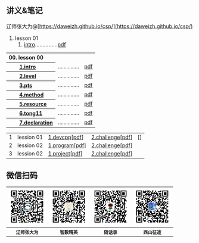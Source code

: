 ## 讲义&笔记

辽师张大为@[https://daweizh.github.io/csp/](https://daweizh.github.io/csp/)

1. lesson 01 
    1. [intro](lesson00/1.intro.html)...............[pdf](lesson00/00.1-intro.pdf)


<table border='0'>
  <tr><th align='left'>00. lesson 00</th><td></td><td></td></tr>
  <tr><th align='left'>　　<a href='lesson00/1.intro.html'>1.intro</a></th>
      <td>...............</td>
      <td align='right'><a href='lesson00/00.1-intro.pdf'>pdf</a></td>
  </tr>
  <tr><th align='left'>　　<a href='lesson00/2.level.html'>2.level</a></th>
      <td>...............</td>
      <td align='right'><a href='lesson00/00.2-level.pdf'>pdf</a></td>
  </tr>
  <tr><th align='left'>　　<a href='lesson00/3.pts.html'>3.pts</a></th>
      <td>...............</td>
      <td align='right'><a href='lesson00/00.3-pts.pdf'>pdf</a></td>
  </tr>
  <tr><th align='left'>　　<a href='lesson00/4.method.html'>4.method</a></th>
      <td>...............</td>
      <td align='right'><a href='lesson00/00.4-method.pdf'>pdf</a></td>
  </tr>
  <tr><th align='left'>　　<a href='lesson00/5.resource.html'>5.resource</a></th>
      <td>...............</td>
      <td align='right'><a href='lesson00/00.5-resource.pdf'>pdf</a></td>
  </tr>
  <tr><th align='left'>　　<a href='lesson00/6.tong11.html'>6.tong11</a></th>
      <td>...............</td>
      <td align='right'><a href='lesson00/00.6-tong11.pdf'>pdf</a></td>
  </tr>
  <tr><th align='left'>　　<a href='lesson00/7.organ.html'>7.declaration</a></th>
      <td>...............</td>
      <td align='right'><a href='lesson00/00.7-organ.pdf'>pdf</a></td>
  </tr>

</table>


<table>
  <tr><td>1</td><td>lession 01</td>
    <td style="text-align:left;">
      <a href='lesson01/1.devcpp.html'>1.devcpp</a>[<a href='lesson01/01.1-devcpp.pdf'>pdf</a>]
    </td><td style="text-align:left;" colspan="4">
      <a href='lesson01/2.challenge.html'>2.challenge</a>[<a href='lesson01/01.2-challenge.pdf'>pdf</a>]
    </td><td style="text-align:left;">
      []
    </td>
  </tr>
  <tr><td>2</td><td>lession 02</td>
    <td style="text-align:left;">
      <a href='lesson02/1.program.html'>1.program</a>[<a href='lesson02/02.1-program.pdf'>pdf</a>]
    </td><td style="text-align:left;" colspan="5">
      <a href='lesson02/2.challenge.html'>2.challenge</a>[<a href='lesson02/02.2-challenge.pdf'>pdf</a>]
    </td>
  </tr>
  <tr><td>3</td><td>lession 02</td>
    <td style="text-align:left;">
      <a href='lesson03/1.project.html'>1.project</a>[<a href='lesson03/03.1-project.pdf'>pdf</a>]
    </td><td style="text-align:left;" colspan="5">
      <a href='lesson03/2.challenge.html'>2.challenge</a>[<a href='lesson03/03.2-challenge.pdf'>pdf</a>]
    </td>
  </tr>
</table>


## 微信扫码

<table style="font-size:12px;"><tr>
    <td><img src="lesson00/images/zdw.jpg" width="100"></td>
    <td><img src="lesson00/images/idea.jpg" width="100"></td>
    <td><img src="lesson00/images/shl.jpg" width="100"></td>
    <td><img src="lesson00/images/xszt.jpg" width="100"></td>
</tr><tr><th>辽师张大为</th><th>智数精英</th><th>随话录</th><th>西山征途</th></tr>
</table>



    